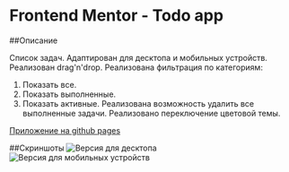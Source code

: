 # Frontend Mentor - Todo app

##Описание

Список задач. 
Адаптирован для десктопа и мобильных устройств. 
Реализован drag'n'drop.
Реализована фильтрация по категориям: 
1. Показать все.
2. Показать выполненные.
3. Показать активные.
Реализована возможность удалить все выполненные задачи.
Реализовано переключение цветовой темы.

[Приложение на github pages](https://trnvmkhl.github.io/todo-list-app/)

##Скриншоты
![Версия для десктопа](https://user-images.githubusercontent.com/40204735/132640730-bd7681ab-682b-4214-a181-c0365811e007.png)
![Версия для мобильных устройств](https://user-images.githubusercontent.com/40204735/132641548-eef41ea8-087f-45ad-8a32-04c0b181f5c4.png)




